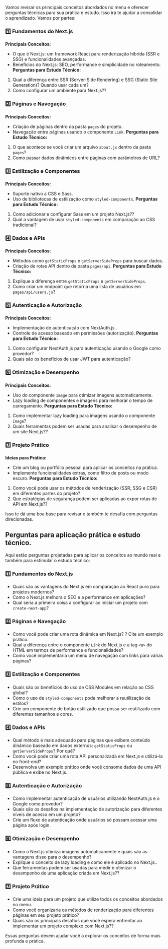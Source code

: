 Vamos revisar os principais conceitos abordados no menu e oferecer perguntas técnicas para sua prática e estudo. Isso irá te ajudar a consolidar o aprendizado. Vamos por partes:

### 1️⃣ **Fundamentos do Next.js**

**Principais Conceitos:**
- O que é Next.js: um framework React para renderização híbrida (SSR e SSG) e funcionalidades avançadas.
- Benefícios do Next.js: SEO, performance e simplicidade no roteamento. **Perguntas para Estudo Técnico:**
1. Qual a diferença entre SSR (Server-Side Rendering) e SSG (Static Site Generation)? Quando usar cada um?
2. Como configurar um ambiente para Next.js??

### 2️⃣ **Páginas e Navegação**

**Principais Conceitos:**

- Criação de páginas dentro da pasta `pages` do projeto.
- Navegação entre páginas usando o componente `Link`. **Perguntas para Estudo Técnico:**
1. O que acontece se você criar um arquivo `about.js` dentro da pasta `pages`?
2. Como passar dados dinâmicos entre páginas com parâmetros de URL?

### 3️⃣ **Estilização e Componentes**

**Principais Conceitos:**

- Suporte nativo a CSS e Sass.
- Uso de bibliotecas de estilização como `styled-components`. **Perguntas para Estudo Técnico:**
1. Como adicionar e configurar Sass em um projeto Next.js??
2. Qual a vantagem de usar `styled-components` em comparação ao CSS tradicional?

### 4️⃣ **Dados e APIs**

**Principais Conceitos:**

- Métodos como `getStaticProps` e `getServerSideProps` para buscar dados.
- Criação de rotas API dentro da pasta `pages/api`. **Perguntas para Estudo Técnico:**
1. Explique a diferença entre `getStaticProps` e `getServerSideProps`.
2. Como criar um endpoint que retorna uma lista de usuários em `pages/api/users.js`?

### 5️⃣ **Autenticação e Autorização**

**Principais Conceitos:**

- Implementação de autenticação com NextAuth.js..
- Controle de acesso baseado em permissões (autorização). **Perguntas para Estudo Técnico:**
1. Como configurar NextAuth.js para autenticação usando o Google como provedor?
2. Quais são os benefícios de usar JWT para autenticação?

### 6️⃣ **Otimização e Desempenho**

**Principais Conceitos:**

- Uso do componente `Image` para otimizar imagens automaticamente.
- Lazy loading de componentes e imagens para melhorar o tempo de carregamento. **Perguntas para Estudo Técnico:**
1. Como implementar lazy loading para imagens usando o componente `Image`?
2. Quais ferramentas podem ser usadas para analisar o desempenho de um site Next.js??

### 7️⃣ **Projeto Prático**

**Ideias para Prática:**

- Crie um blog ou portfólio pessoal para aplicar os conceitos na prática.
- Implemente funcionalidades extras, como filtro de posts ou modo escuro. **Perguntas para Estudo Técnico:**
1. Como você pode usar os métodos de renderização (SSR, SSG e CSR) em diferentes partes do projeto?
2. Que estratégias de segurança podem ser aplicadas ao expor rotas de API em Next.js??

Isso te dá uma boa base para revisar e também te desafia com perguntas direcionadas.

## Perguntas para aplicação prática e estudo técnico.

Aqui estão perguntas projetadas para aplicar os conceitos ao mundo real e também para estimular o estudo técnico:

### 1️⃣ **Fundamentos do Next.js**

- Quais são as vantagens do Next.js em comparação ao React puro para projetos modernos?
- Como o Next.js melhora o SEO e a performance em aplicações?
- Qual seria a primeira coisa a configurar ao iniciar um projeto com `create-next-app`?

### 2️⃣ **Páginas e Navegação**

- Como você pode criar uma rota dinâmica em Next.js? ? Cite um exemplo prático.
- Qual a diferença entre o componente `Link` do Next.js e a tag `<a>` do HTML em termos de performance e funcionalidades?
- Como você implementaria um menu de navegação com links para várias páginas?

### 3️⃣ **Estilização e Componentes**

- Quais são os benefícios do uso de CSS Modules em relação ao CSS global?
- Como o uso de `styled-components` pode melhorar a reutilização de estilos?
- Crie um componente de botão estilizado que possa ser reutilizado com diferentes tamanhos e cores.

### 4️⃣ **Dados e APIs**

- Qual método é mais adequado para páginas que exibem conteúdo dinâmico baseado em dados externos: `getStaticProps` ou `getServerSideProps`? Por quê?
- Como você pode criar uma rota API personalizada em Next.js e utilizá-la no front-end?
- Desenvolva um exemplo prático onde você consome dados de uma API pública e exibe no Next.js..

### 5️⃣ **Autenticação e Autorização**

- Como implementar autenticação de usuários utilizando NextAuth.js e o Google como provedor?
- Quais são os desafios na implementação de autorização para diferentes níveis de acesso em um projeto?
- Crie um fluxo de autenticação onde usuários só possam acessar uma página após login.

### 6️⃣ **Otimização e Desempenho**

- Como o Next.js otimiza imagens automaticamente e quais são as vantagens disso para o desempenho?
- Explique o conceito de lazy loading e como ele é aplicado no Next.js..
- Que ferramentas podem ser usadas para medir e otimizar o desempenho de uma aplicação criada em Next.js??

### 7️⃣ **Projeto Prático**

- Crie uma ideia para um projeto que utilize todos os conceitos abordados no menu.
- Como você organizaria os métodos de renderização para diferentes páginas em seu projeto prático?
- Quais são os principais desafios que você espera enfrentar ao implementar um projeto complexo com Next.js??

Essas perguntas devem ajudar você a explorar os conceitos de forma mais profunda e prática.


